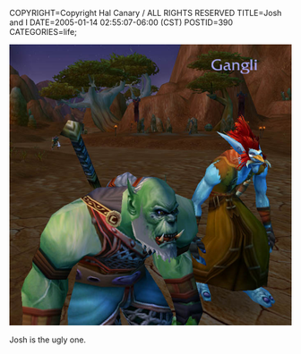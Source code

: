 COPYRIGHT=Copyright Hal Canary / ALL RIGHTS RESERVED
TITLE=Josh and I
DATE=2005-01-14 02:55:07-06:00 (CST)
POSTID=390
CATEGORIES=life;

![[WOW]](/images/scalp_gangli.jpg)

Josh is the ugly one.
